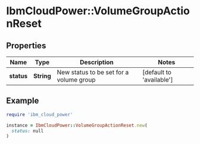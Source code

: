 # IbmCloudPower::VolumeGroupActionReset

## Properties

| Name | Type | Description | Notes |
| ---- | ---- | ----------- | ----- |
| **status** | **String** | New status to be set for a volume group | [default to &#39;available&#39;] |

## Example

```ruby
require 'ibm_cloud_power'

instance = IbmCloudPower::VolumeGroupActionReset.new(
  status: null
)
```

